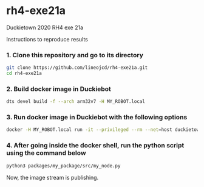 # rh4-exe21a
Duckietown 2020 RH4 exe 21a

Instructions to reproduce results

### 1. Clone this repository and go to its directory
```bash
git clone https://github.com/lineojcd/rh4-exe21a.git
cd rh4-exe21a
```
### 2. Build docker image in Duckiebot
```bash
dts devel build -f --arch arm32v7 -H MY_ROBOT.local
```

### 3. Run docker image in Duckiebot with the following options
```bash
docker -H MY_ROBOT.local run -it --privileged --rm --net=host duckietown/rh4-exe21a:latest-arm32v7 /bin/bash
```

### 4. After going inside the docker shell, run the python script using the command below
```bash
python3 packages/my_package/src/my_node.py
```

Now, the image stream is publishing.
